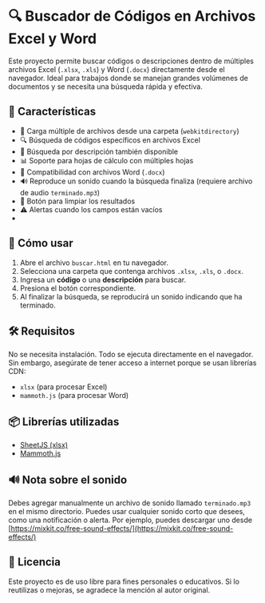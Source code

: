 # 🔍 Buscador de Códigos en Archivos Excel y Word

Este proyecto permite buscar códigos o descripciones dentro de múltiples archivos Excel (`.xlsx`, `.xls`) y Word (`.docx`) directamente desde el navegador. Ideal para trabajos donde se manejan grandes volúmenes de documentos y se necesita una búsqueda rápida y efectiva.

## 🚀 Características

- 📁 Carga múltiple de archivos desde una carpeta (`webkitdirectory`)
- 🔍 Búsqueda de códigos específicos en archivos Excel
- 📄 Búsqueda por descripción también disponible
- 📊 Soporte para hojas de cálculo con múltiples hojas
- 📃 Compatibilidad con archivos Word (`.docx`)
- 🔊 Reproduce un sonido cuando la búsqueda finaliza (requiere archivo de audio `terminado.mp3`)
- 🧹 Botón para limpiar los resultados
- ⚠️ Alertas cuando los campos están vacíos
- 
## 🧠 Cómo usar

1. Abre el archivo `buscar.html` en tu navegador.
2. Selecciona una carpeta que contenga archivos `.xlsx`, `.xls`, o `.docx`.
3. Ingresa un **código** o una **descripción** para buscar.
4. Presiona el botón correspondiente.
5. Al finalizar la búsqueda, se reproducirá un sonido indicando que ha terminado.

## 🛠 Requisitos

No se necesita instalación. Todo se ejecuta directamente en el navegador. Sin embargo, asegúrate de tener acceso a internet porque se usan librerías CDN:

- `xlsx` (para procesar Excel)
- `mammoth.js` (para procesar Word)

## 📦 Librerías utilizadas

- [SheetJS (xlsx)](https://github.com/SheetJS/sheetjs)
- [Mammoth.js](https://github.com/mwilliamson/mammoth.js)

## 🔊 Nota sobre el sonido

Debes agregar manualmente un archivo de sonido llamado `terminado.mp3` en el mismo directorio. Puedes usar cualquier sonido corto que desees, como una notificación o alerta. Por ejemplo, puedes descargar uno desde [https://mixkit.co/free-sound-effects/](https://mixkit.co/free-sound-effects/)

## 📃 Licencia

Este proyecto es de uso libre para fines personales o educativos. Si lo reutilizas o mejoras, se agradece la mención al autor original.
